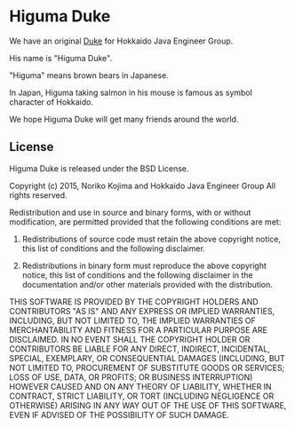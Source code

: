 # Higuma Duke

We have an original [Duke](http://www.oracle.com/us/technologies/java/duke-424174.html) for Hokkaido Java Engineer Group.

His name is "Higuma Duke".

"Higuma" means brown bears in Japanese.

In Japan, Higuma taking salmon in his mouse is famous as symbol character of Hokkaido.

We hope Higuma Duke will get many friends around the world.


## License

Higuma Duke is released under the BSD License.

Copyright (c) 2015, Noriko Kojima and Hokkaido Java Engineer Group
All rights reserved.

Redistribution and use in source and binary forms, with or without modification, are permitted provided that the following conditions are met:

1. Redistributions of source code must retain the above copyright notice, this list of conditions and the following disclaimer.

2. Redistributions in binary form must reproduce the above copyright notice, this list of conditions and the following disclaimer in the documentation and/or other materials provided with the distribution.

THIS SOFTWARE IS PROVIDED BY THE COPYRIGHT HOLDERS AND CONTRIBUTORS "AS IS" AND ANY EXPRESS OR IMPLIED WARRANTIES, INCLUDING, BUT NOT LIMITED TO, THE IMPLIED WARRANTIES OF MERCHANTABILITY AND FITNESS FOR A PARTICULAR PURPOSE ARE DISCLAIMED. IN NO EVENT SHALL THE COPYRIGHT HOLDER OR CONTRIBUTORS BE LIABLE FOR ANY DIRECT, INDIRECT, INCIDENTAL, SPECIAL, EXEMPLARY, OR CONSEQUENTIAL DAMAGES (INCLUDING, BUT NOT LIMITED TO, PROCUREMENT OF SUBSTITUTE GOODS OR SERVICES; LOSS OF USE, DATA, OR PROFITS; OR BUSINESS INTERRUPTION) HOWEVER CAUSED AND ON ANY THEORY OF LIABILITY, WHETHER IN CONTRACT, STRICT LIABILITY, OR TORT (INCLUDING NEGLIGENCE OR OTHERWISE) ARISING IN ANY WAY OUT OF THE USE OF THIS SOFTWARE, EVEN IF ADVISED OF THE POSSIBILITY OF SUCH DAMAGE.
